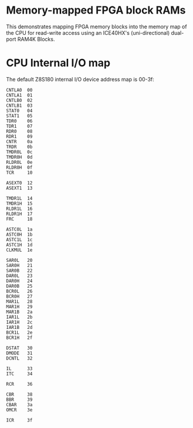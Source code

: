 # Memory-mapped FPGA block RAMs

This demonstrates mapping FPGA memory blocks into the memory map of
the CPU for read-write access using an ICE40HX's (uni-directional) 
dual-port RAM4K Blocks.


# CPU Internal I/O map

The default Z8S180 internal I/O device address map is 00-3f:

```
CNTLA0  00
CNTLA1  01
CNTLB0  02
CNTLB1  03
STAT0   04
STAT1   05
TDR0    06
TDR1    07
RDR0    08
RDR1    09
CNTR    0a
TRDR    0b
TMDR0L  0c
TMDR0H  0d
RLDR0L  0e
RLDR0H  0f
TCR     10

ASEXT0  12
ASEXT1  13

TMDR1L  14
TMDR1H  15
RLDR1L  16
RLDR1H  17
FRC     18

ASTC0L  1a
ASTC0H  1b
ASTC1L  1c
ASTC1H  1d
CLKMUL  1e

SAR0L   20
SAR0H   21
SAR0B   22
DAR0L   23
DAR0H   24
DAR0B   25
BCR0L   26
BCR0H   27
MAR1L   28
MAR1H   29
MAR1B   2a
IAR1L   2b
IAR1H   2c
IAR1B   2d
BCR1L   2e
BCR1H   2f

DSTAT   30
DMODE   31
DCNTL   32

IL      33
ITC     34

RCR     36

CBR     38
BBR     39
CBAR    3a
OMCR    3e

ICR     3f
```
